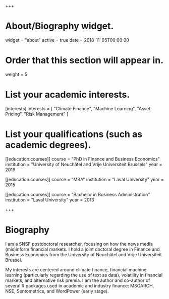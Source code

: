 +++
# About/Biography widget.
widget = "about"
active = true
date = 2018-11-05T00:00:00

# Order that this section will appear in.
weight = 5

# List your academic interests.
[interests]
interests = [
"Climate Finance", 
"Machine Learning",
"Asset Pricing",
"Risk Management"
]

# List your qualifications (such as academic degrees).

[[education.courses]]
course = "PhD in Finance and Business Economics"
institution = "University of Neuchâtel and Vrije Universiteit Brussels"
year = 2019

[[education.courses]]
course = "MBA"
institution = "Laval University"
year = 2015

[[education.courses]]
course = "Bachelor in Business Administration"
institution = "Laval University"
year = 2013

+++

# Biography

I am a SNSF postdoctoral researcher, focusing on how the news media (mis)inform financial markets. 
I hold a joint doctoral degree in Finance and Business Economics from the University of Neuchâtel and Vrije Universiteit Brussel. 

My interests are centered around climate finance, financial machine learning (particularly regarding the use of text as data), volatility in financial markets, and alternative risk premia. I am the author and co-author of several R packages used in academic and industry finance: MSGARCH, NSE, Sentometrics, and WordPower (early stage).

  
